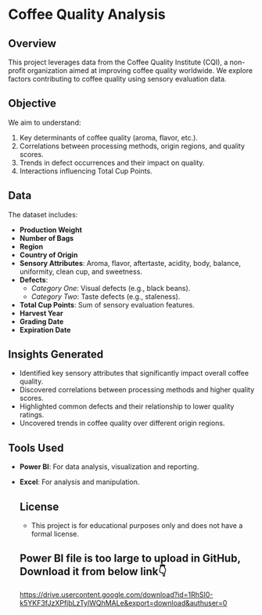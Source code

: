 # Coffee Quality Analysis

## Overview

This project leverages data from the Coffee Quality Institute (CQI), a non-profit organization aimed at improving coffee quality worldwide. We explore factors contributing to coffee quality using sensory evaluation data.

## Objective

We aim to understand:

1. Key determinants of coffee quality (aroma, flavor, etc.).
2. Correlations between processing methods, origin regions, and quality scores.
3. Trends in defect occurrences and their impact on quality.
4. Interactions influencing Total Cup Points.

## Data

The dataset includes:

- **Production Weight**
- **Number of Bags**
- **Region**
- **Country of Origin**
- **Sensory Attributes**: Aroma, flavor, aftertaste, acidity, body, balance, uniformity, clean cup, and sweetness.
- **Defects**: 
  - *Category One*: Visual defects (e.g., black beans).
  - *Category Two*: Taste defects (e.g., staleness).
- **Total Cup Points**: Sum of sensory evaluation features.
- **Harvest Year**
- **Grading Date**
- **Expiration Date**

## Insights Generated

- Identified key sensory attributes that significantly impact overall coffee quality.
- Discovered correlations between processing methods and higher quality scores.
- Highlighted common defects and their relationship to lower quality ratings.
- Uncovered trends in coffee quality over different origin regions.

## Tools Used

- **Power BI**: For data analysis, visualization and reporting.
- **Excel**: For analysis and manipulation.

  ## License

  - This project is for educational purposes only and does not have a formal license.
 
  ## Power BI file is too large to upload in GitHub, Download it from below link👇
  https://drive.usercontent.google.com/download?id=1RhSI0-k5YKF3fJzXPfjbLzTylWQhMALe&export=download&authuser=0
